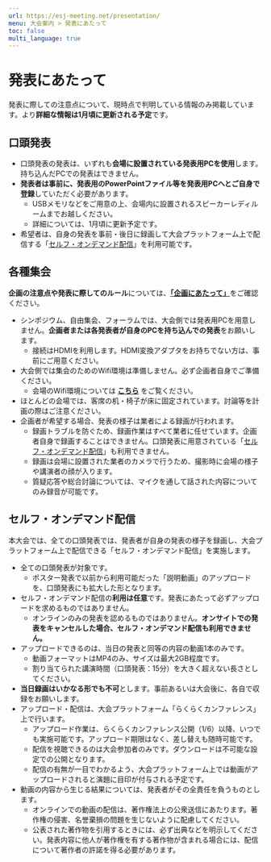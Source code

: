```yaml
---
url: https://esj-meeting.net/presentation/
menu: 大会案内 > 発表にあたって
toc: false
multi_language: true
---
```


# 発表にあたって

発表に際しての注意点について、現時点で判明している情報のみ掲載しています。より**詳細な情報は1月頃に更新される予定**です。

## 口頭発表

- 口頭発表の発表は、いずれも**会場に設置されている発表用PCを使用**します。持ち込んだPCでの発表はできません。
- **発表者は事前に、発表用のPowerPointファイル等を発表用PCへとご自身で登録**していただく必要があります。
    - USBメモリなどをご用意の上、会場内に設置されるスピーカーレディルームまでお越しください。
    - 詳細については、1月頃に更新予定です。
- 希望者は、自身の発表を事前・後日に録画して大会プラットフォーム上で配信する「[セルフ・オンデマンド配信](#セルフ・オンデマンド配信)」を利用可能です。

## 各種集会

**企画の注意点や発表に際してのルール**については、[**「企画にあたって」**](/regist_session#企画にあたって)をご確認ください。

- シンポジウム、自由集会、フォーラムでは、大会側では発表用PCを用意しません。**企画者または各発表者が自身のPCを持ち込んでの発表**をお願いします。
    - 接続はHDMIを利用します。HDMI変換アダプタをお持ちでない方は、事前にご用意ください。
- 大会側では集会のためのWifi環境は準備しません。必ず企画者自身でご準備ください。
    - 会場のWifi環境については [**こちら**](/about#会場のWi-Fi環境) をご覧ください。
- ほとんどの会場では、客席の机・椅子が床に固定されています。討論等を計画の際はご注意ください。
- 企画者が希望する場合、発表の様子は業者による録画が行われます。
    - 録画トラブルを防ぐため、録画作業はすべて業者に任せています。企画者自身で録画することはできません。口頭発表に用意されている「[セルフ・オンデマンド配信](#セルフ・オンデマンド配信)」も利用できません。
    - 録画は会場に設置された業者のカメラで行うため、撮影時に会場の様子や講演者の顔が入ります。
    - 質疑応答や総合討論については、マイクを通して話された内容についてのみ録音が可能です。

## セルフ・オンデマンド配信

本大会では、全ての口頭発表では、発表者が自身の発表の様子を録画し、大会プラットフォーム上で配信できる「セルフ・オンデマンド配信」を実施します。

- 全ての口頭発表が対象です。
    - ポスター発表で以前から利用可能だった「説明動画」のアップロードを、口頭発表にも拡大した形となります。
- セルフ・オンデマンド配信の**利用は任意**です。発表にあたって必ずアップロードを求めるものではありません。
    - オンラインのみの発表を認めるものではありません。**オンサイトでの発表をキャンセルした場合、セルフ・オンデマンド配信も利用できません。**
- アップロードできるのは、当日の発表と同等の内容の動画1本のみです。
    - 動画フォーマットはMP4のみ、サイズは最大2GB程度です。
    - 割り当てられた講演時間（口頭発表：15分）を大きく超えない長さとしてください。
- **当日録画はいかなる形でも不可**とします。事前あるいは大会後に、各自で収録をお願いします。
- アップロード・配信は、大会プラットフォーム「らくらくカンファレンス」上で行います。
    - アップロード作業は、らくらくカンファレンス公開（1/6）以降、いつでも実施可能です。アップロード期限はなく、差し替えも随時可能です。
    - 配信を視聴できるのは大会参加者のみです。ダウンロードは不可能な設定での公開となります。
    - 配信の有無が一目でわかるよう、大会プラットフォーム上では動画がアップロードされると演題に目印が付与される予定です。
- 動画の内容から生じる結果については、発表者がその全責任を負うものとします。
    - オンラインでの動画の配信は、著作権法上の公衆送信にあたります。著作権の侵害、名誉棄損の問題を生じないように配慮してください。
    - 公表された著作物を引用するときには、必ず出典などを明示してください。発表内容に他人が著作権を有する著作物が含まれる場合には、配信について著作者の許諾を得る必要があります。
